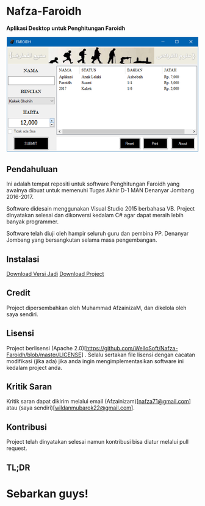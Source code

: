 # Nafza-Faroidh

**Aplikasi Desktop untuk Penghitungan Faroidh**

![Screenshot](/Info/Screenshot.png)

## Pendahuluan

Ini adalah tempat repositi untuk software Penghitungan Faroidh yang awalnya dibuat untuk memenuhi Tugas Akhir D-1 MAN Denanyar Jombang 2016-2017.

Software didesain menggunakan Visual Studio 2015 berbahasa VB. Project dinyatakan selesai dan dikonversi kedalam C# agar dapat meraih lebih banyak programmer.

Software telah diuji oleh hampir seluruh guru dan pembina PP. Denanyar Jombang yang bersangkutan selama masa pengembangan.

## Instalasi

[Download Versi Jadi](https://github.com/WelloSoft/Nafza-Faroidh/raw/master/Info/Kalkulasi%20Faroidh%20-%20Setup.exe)
[Download Project](https://github.com/WelloSoft/Nafza-Faroidh/archive/master.zip)

## Credit

Project dipersembahkan oleh Muhammad AfzainizaM, dan dikelola oleh saya sendiri.

## Lisensi

Project berlisensi (Apache 2.0)[https://github.com/WelloSoft/Nafza-Faroidh/blob/master/LICENSE] . Selalu sertakan file lisensi dengan cacatan modifikasi (jika ada) jika anda ingin mengimplementasikan software ini kedalam project anda.

## Kritik Saran

Kritik saran dapat dikirim melalui email (Afzainizam)[nafza71@gmail.com] atau (saya sendiri)[wildanmubarok22@gmail.com].

## Kontribusi

Project telah dinyatakan selesai namun kontribusi bisa diatur melalui pull request.

## TL;DR

# Sebarkan guys!
